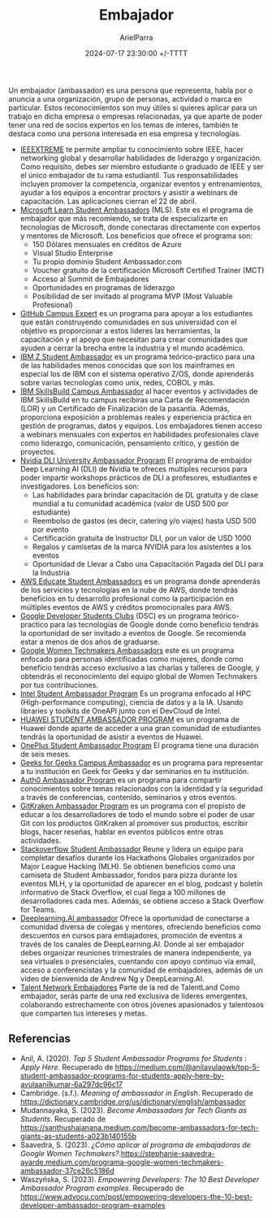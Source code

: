 ﻿---
title: Embajador
description: Oportunidades para ser embajador de múltiples empresas
date: 2024-07-17 23:30:00 +/-TTTT
categories: [Desarrollo_Profesional]
author: ArielParra 
tags: [recomendaciones,estudiantes]
pin: false
mermaid: false
image:
---

Un embajador (ambassador) es una persona que representa, habla por o anuncia a una organización, grupo de personas, actividad o marca en particular. Estos reconocimientos son muy útiles si quieres aplicar para un trabajo en dicha empresa o empresas relacionadas, ya que aparte de poder tener una red de socios expertos en los temas de interes, también te destaca como una persona interesada en esa empresa y tecnologías. 

- [IEEEXTREME](https://ieeextreme.org/ambassadors/) te permite ampliar tu conocimiento sobre IEEE, hacer networking global y desarrollar habilidades de liderazgo y organización. Como requisito, debes ser miembro estudiante o graduado de IEEE y ser el único embajador de tu rama estudiantil. Tus responsabilidades incluyen promover la competencia, organizar eventos y entrenamientos, ayudar a los equipos a encontrar proctors y asistir a webinars de capacitación. Las aplicaciones cierran el 22 de abril.
- [Microsoft Learn Student Ambassadors](https://studentambassadors.microsoft.com/) (MLS). Este es el programa de embajador que más recomiendo, se trata de especializarte en tecnologías de Microsoft, donde conectaras directamente con expertos y mentores de Microsoft. Los beneficios que ofrece el programa son: 
    - 150 Dólares mensuales en créditos de Azure
    - Visual Studio Enterprise
    - Tu propio dominio Student Ambassador.com
    - Voucher gratuito de la certificación Microsoft Certified Trainer (MCT)
    - Acceso al Summit de Embajadores
    - Oportunidades en programas de liderazgo
    - Posibilidad de ser invitado al programa MVP (Most Valuable Profesional)
- [GitHub Campus Expert](https://education.github.com/campus_experts) es un programa para apoyar a los estudiantes que están construyendo comunidades en sus universidad con el objetivo es proporcionar a estos líderes las herramientas, la capacitación y el apoyo que necesitan para crear comunidades que ayuden a cerrar la brecha entre la industria y el mundo académico.
- [IBM Z Student Ambassador](https://www.yourbigyear.com/ibm-zsystems-ambassador-program) es un programa teórico-practico para una de las habilidades menos conocidas que son los mainframes en especial los de IBM con el sistema operativo Z/OS, donde aprenderás sobre varias tecnologías como unix, redes, COBOL y más.
- [IBM SkillsBuild Campus Ambassador](https://www.skillsbuildcsrbox.in/pages/campusemb.html) al hacer eventos y actividades de IBM SkillsBuild en tu campus recibiras una Carta de Recomendación (LOR) y un Certificado de Finalización de la pasantía. Además, proporciona exposición a problemas reales y experiencia práctica en gestión de programas, datos y equipos. Los embajadores tienen acceso a webinars mensuales con expertos en habilidades profesionales clave como liderazgo, comunicación, pensamiento crítico, y gestión de proyectos. 
- [Nvidia DLI University Ambassador Program](https://www.nvidia.com/es-la/deep-learning-ai/education/ambassador-program/) El programa de embajdor Deep Learning AI (DLI) de Nvidia te ofreces multiples recursos para poder impartir workshops prácticos de DLI a profesores, estudiantes e investigadores. Los beneficios son:
    - Las habilidades para brindar capacitación de DL gratuita y de clase mundial a tu comunidad académica (valor de USD 500 por estudiante)
    - Reembolso de gastos (es decir, catering y/o viajes) hasta USD 500 por evento  
    - Certificación gratuita de Instructor DLI, por un valor de USD 1000
    - Regalos y camisetas de la marca NVIDIA para los asistentes a los eventos
    - Oportunidad de Llevar a Cabo una Capacitación Pagada del DLI para la Industria
- [AWS Educate Student Ambassadors](https://www.awseducate.com/registration#APP_TYPE) es un programa donde aprenderás de los servicios y tecnologías en la nube de AWS, donde tendrás beneficios en tu desarrollo profesional como la participación en múltiples eventos de AWS y créditos promocionales para AWS.
- [Google Developer Students Clubs](https://developers.google.com/community/gdsc/leads?hl=es-419) (DSC) es un programa teórico-practico para las tecnologías de Google donde como beneficio tendrás la oportunidad de ser invitado a eventos de Google. Se recomienda estar a menos de dos años de graduarse.
- [Google Women Techmakers Ambassadors](https://developers.google.com/womentechmakers/ambassadors?hl=es-419) este es un programa enfocado para personas identificadas como mujeres, donde como beneficio tendrás acceso exclusivo a las charlas y talleres de Google, y obtendrás el reconocimiento del equipo global de Women Techmakers por tus contribuciones.
- [Intel Student Ambassador Program](https://devmesh.intel.com/member-programs/intel-student-ambassador-program) Es un programa enfocado al HPC (High-performance computing), ciencia de datos y a la IA. Usando libraries y toolkits de OneAPI junto con el DevCloud de Intel.
- [HUAWEI STUDENT AMBASSADOR PROGRAM](https://developer.huawei.com/consumer/en/programs/hsd/ambassador) es un programa de Huawei donde aparte de acceder a una gran comunidad de estudiantes tendrás la oportunidad de asistir a eventos de Huawei. 
- [OnePlus Student Ambassador Program](https://www.oneplus.in/campus) El programa tiene una duración de seis meses. 
- [Geeks for Geeks Campus Ambassador](https://www.geeksforgeeks.org/campus-ambassador-program-by-geeksforgeeks/) es un programa para representar a tu institución en Geek for Geeks y dar seminarios en tu institución.
- [Auth0 Ambassador Program](https://auth0.com/ambassador-program) es un programa para compartir conocimientos sobre temas relacionados con la identidad y la seguridad a través de conferencias, contenido, seminarios y otros eventos.
- [GitKraken Ambassador Program](https://www.gitkraken.com/ambassador) es un programa con el propisto de educar a los desarrolladores de todo el mundo sobre el poder de usar Git con los productos GitKraken al promover sus productos, escribir blogs, hacer reseñas, hablar en eventos públicos entre otras actividades.
- [Stackoverflow Student Ambassador](https://students.stackoverflow.co/) Reune y lidera un equipo para completar desafíos durante los Hackathons Globales organizados por Major League Hacking (MLH). Se obtienen beneficios como una camiseta de Student Ambassador, fondos para pizza durante los eventos MLH, y la oportunidad de aparecer en el blog, podcast y boletín informativo de Stack Overflow, el cual llega a 100 millones de desarrolladores cada mes. Además, se obtiene acceso a Stack Overflow for Teams.
- [Deeplearning.AI ambassador](https://www.deeplearning.ai/ambassador/) Ofrece la oportunidad de conectarse a comunidad diversa de colegas y mentores, ofreciendo beneficios como descuentos en cursos para embajadores, promoción de eventos a través de los canales de DeepLearning.AI. Donde al ser embajador debes organizar reuniones trimestrales de manera independiente, ya sea virtuales o presenciales, cuentando con apoyo continuo vía email, acceso a conferencistas y la comunidad de embajadores, además de un video de bienvenida de Andrew Ng y DeepLearning.AI.
- [Talent Network Embajadores](https://www.talent-network.org/embajadores/) Parte de la red de TalentLand Como embajador, serás parte de una red exclusiva de líderes emergentes, colaborando estrechamente con otros jóvenes apasionados y talentosos que comparten tus intereses y metas.

## Referencias
- Anil, A. (2020). *Top 5 Student Ambassador Programs for Students : Apply Here*. Recuperado de <https://medium.com/@anilavulaowk/top-5-student-ambassador-programs-for-students-apply-here-by-avulaanilkumar-6a297dc96c17>
- Cambridge. (s.f.). *Meaning of ambassador in English*. Recuperado de <https://dictionary.cambridge.org/us/dictionary/english/ambassador>
- Mudannayaka, S. (2023). *Become Ambassadors for Tech Giants as Students*. Recuperado de <https://santhushajanana.medium.com/become-ambassadors-for-tech-giants-as-students-a023b140155b>
- Saavedra, S. (2023). *¿Cómo aplicar al programa de embajadoras de Google Women Techmakers?*.<https://stephanie-saavedra-ayarde.medium.com/programa-google-women-techmakers-ambassador-37ce26c5186d>
- Waszyńska, S. (2023). *Empowering Developers: The 10 Best Developer Ambassador Program examples*. Recuperado de <https://www.advocu.com/post/empowering-developers-the-10-best-developer-ambassador-program-examples>